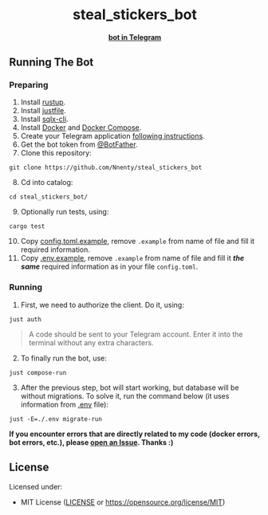 <h1 align="center">steal_stickers_bot</h1>
<div align="center">
        <h4><a href="https://t.me/steal_stickers_bot">bot in Telegram</a>
</div>

<h2> Running The Bot </h2>
<h3>Preparing</h3>

1. Install [rustup](https://www.rust-lang.org/tools/install).
2. Install [justfile](https://github.com/casey/just?tab=readme-ov-file#pre-built-binaries).
3. Install [sqlx-cli](https://github.com/launchbadge/sqlx/blob/main/sqlx-cli/README.md#install).
4. Install [Docker](https://docs.docker.com/get-docker/) and [Docker Compose](https://docs.docker.com/compose/install/).
5. Create your Telegram application [following instructions](https://core.telegram.org/api/obtaining_api_id).
6. Get the bot token from [@BotFather](https://t.me/BotFather).
7. Clone this repository:
```
git clone https://github.com/Nnenty/steal_stickers_bot
```
8. Cd into catalog:
```
cd steal_stickers_bot/
```
9. Optionally run tests, using: 
```
cargo test
```
10. Copy [config.toml.example](./configs/config.toml.example), remove `.example` from name of file and fill it required information.
11. Copy [.env.example](./.env.example), remove `.example` from name of file and fill it ***the same*** required information as in your file `config.toml`.

<h3>Running</h3>

1. First, we need to authorize the client. Do it, using:
```
just auth
```
> A code should be sent to your Telegram account. Enter it into the terminal without any extra characters.

2. To finally run the bot, use:
```
just compose-run
```

3. After the previous step, bot will start working, but database will be without migrations. To solve it, run the command below (it uses information from [.env](./.env.example) file):
```
just -E=./.env migrate-run
```

<strong>If you encounter errors that are directly related to my code (docker errors, bot errors, etc.), please [open an Issue](https://github.com/neocim/steal_stickers_bot/issues/new). Thanks :)</strong>


<h2>License</h2>

Licensed under:
- MIT License ([LICENSE](./LICENSE) or https://opensource.org/license/MIT)
